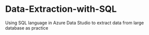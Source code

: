 # Data-Extraction-with-SQL
Using SQL language in Azure Data Studio to extract data from large database as practice
